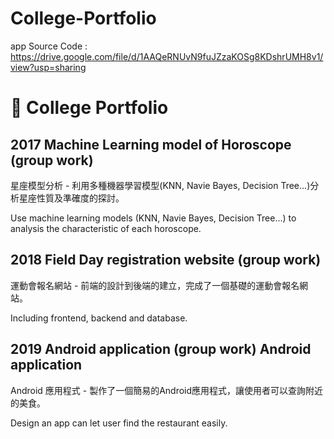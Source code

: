 # College-Portfolio

app Source Code : https://drive.google.com/file/d/1AAQeRNUvN9fuJZzaKOSg8KDshrUMH8v1/view?usp=sharing



# 	College Portfolio

  
## 2017 Machine Learning model of Horoscope (group work) 
星座模型分析 - 利用多種機器學習模型(KNN, Navie Bayes, Decision Tree...)分析星座性質及準確度的探討。

Use machine learning models (KNN, Navie Bayes, Decision Tree...) to analysis the characteristic of each horoscope.
## 2018 Field Day registration website (group work)
運動會報名網站 - 前端的設計到後端的建立，完成了一個基礎的運動會報名網站。

Including frontend, backend and database.
## 2019 Android application (group work) Android application 
Android 應用程式 - 製作了一個簡易的Android應用程式，讓使用者可以查詢附近的美食。

Design an app can let user find the restaurant easily.
